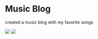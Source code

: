 # Music Blog
created a music blog with my favorite songs

<img src="https://user-images.githubusercontent.com/63948884/103580280-45492700-4f1d-11eb-9e31-ab562a270010.png">
<img src="https://user-images.githubusercontent.com/63948884/103587203-12f1f680-4f2a-11eb-9bba-a9e7b1f20d77.JPG">
